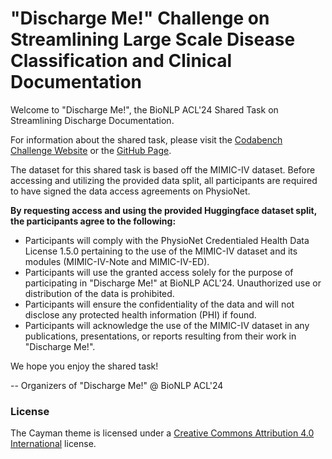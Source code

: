 # "Discharge Me!" Challenge on Streamlining Large Scale Disease Classification and Clinical Documentation

Welcome to "Discharge Me!", the BioNLP ACL'24 Shared Task on Streamlining Discharge Documentation.

For information about the shared task, please visit the [Codabench Challenge Website](https://www.codabench.org/competitions/1975/) or the [GitHub Page](https://stanford-aimi.github.io/Discharge-Me/).  

The dataset for this shared task is based off the MIMIC-IV dataset. Before accessing and utilizing the provided data split, all participants are required to have signed the data access agreements on PhysioNet.

**By requesting access and using the provided Huggingface dataset split, the participants agree to the following:**
- Participants will comply with the PhysioNet Credentialed Health Data License 1.5.0 pertaining to the use of the MIMIC-IV dataset and its modules (MIMIC-IV-Note and MIMIC-IV-ED).
- Participants will use the granted access solely for the purpose of participating in "Discharge Me!" at BioNLP ACL'24. Unauthorized use or distribution of the data is prohibited.
- Participants will ensure the confidentiality of the data and will not disclose any protected health information (PHI) if found.
- Participants will acknowledge the use of the MIMIC-IV dataset in any publications, presentations, or reports resulting from their work in "Discharge Me!".

We hope you enjoy the shared task!

-- Organizers of "Discharge Me!" @ BioNLP ACL'24

### License

The Cayman theme is licensed under a [Creative Commons Attribution 4.0 International](http://creativecommons.org/licenses/by/4.0/) license.
